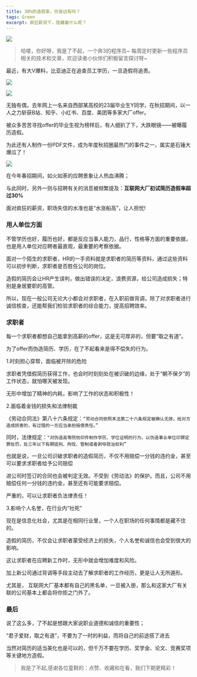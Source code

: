 ```yaml
---
title: 30%的造假率，你身边有吗？
tags: Green
excerpt: 疯狂薪资下，隐藏着什么呢？
---
```

![](https://files.mdnice.com/user/26582/af2284c8-c62e-48e9-b49f-b11a795c52df.jpg)


> 哈喽，你好呀，我是了不起，一个奔3的程序员~
> 每周定时更新一些程序员相关的技术和文章，欢迎读者小伙伴们积极留言探讨呀~

最近，有大V爆料，比亚迪正在追查员工学历，一旦造假将追责。

![](https://files.mdnice.com/user/26582/61c3dd76-06e6-4359-a87f-59ca37a774f9.png)

![](https://files.mdnice.com/user/26582/4e11da5a-8b24-4578-9951-e94d3488edac.png)

无独有偶，去年网上一名来自西部某高校的23届毕业生Y同学，在秋招期间，以一人之力斩获B站、知乎、小红书、百度、美团等多家大厂offer。

被众多苦苦寻找offer的毕业生视为榜样后，有人细扒了下，大跌眼镜——被曝履历造假。

为此还有人制作一份PDF文件，成为年度秋招圈最热门的事件之一，属实是石锤大爆瓜了！

![](https://files.mdnice.com/user/26582/c060ba59-5f3c-4785-b26e-87731085e941.jpg)

在今年春招期间，如火如荼的应聘景象让人热血沸腾；

与此同时，另外一则与招聘有关的消息被频繁提及：**互联网大厂初试简历造假率超过30%**

面对疯狂的薪资，职场失信的水准也是“水涨船高”，让人担忧!

### 用人单位方面

不管学历也好，履历也好，都是反应当事人能力，品行，性格等方面的重要依据，也是用人单位对应聘者最直观，最重要的考察依据。

面对一个陌生的求职者，HR的一手资料就是求职者的简历等资料，通过这些资料可以初步判断，求职者是否胜任公司的岗位。

造假的简历会让HR产生误判，做出错误的决定，浪费资源，给公司造成损失；特别是身居要职的高管。

所以，现在一般公司无论大小都会对求职者，在入职前做背调，除了对求职者进行诚信核查，还能帮我们检验求职者的综合能力，提高招聘效率。

### 求职者

每一个求职者都想自己能拿到高薪的offer，这是无可厚非的，但要“取之有道”。

为了offer而伪造简历、学历，在了不起看来是得不偿失的行为。

1.时刻担心穿帮，面临被开除的危险

求职者凭借假简历获得工作，也会时时刻刻处在被识破的边缘，处于“朝不保夕”的工作状态，就怕哪天被发现。

无形中增加了精神的内耗，影响了工作的状态和积极性！

2.面临着金钱的损失和法律制裁

《劳动合同法》第八十六条规定：`“劳动合同依照本法第二十六条规定被确认无效，给对方造成损害的，有过错的一方应当承担赔偿责任。”`

同时，法律规定：`"对伪造高等院校印件制作学历、学位证明的行为，以伪造事业单位印罪定罪处罚，处三年以下有期徒刑、拘役、管制或者剥夺政治权利”`

 也就是说，一旦公司识破求职者的造假简历，不仅不用赔偿一分钱的违约金，甚至可以要求求职者给予公司赔偿

进公司时签订的合同也会被判定无效。不受到《劳动法》的保护。而且，公司不用赔偿任何一分钱的违约金，甚至还有可能要求赔偿。

严重的，可以让求职者负法律责任！

3.影响个人名誉，在行业内“社死”

现在是信息化社会，尤其是在相同行业里，一个人在职场的任何事情都是藏不住的。

造假的简历，不仅会让求职者蒙受经济上的损失，个人名誉和诚信也会受到很大的影响。

这让求职者在应聘新工作时，无形中就会增加难度和风险。

加上新公司通过背调等手段主动去了解求职者的工作经历，更是让人无所遁形。

尤其是， 互联网大厂基本都有自己的黑名单，一旦被入册，那么和这家大厂有关联的公司基本上都会将你拒之门外了。

### 最后

说了这么多，了不起是想跟大家说职业道德和诚信的重要性；

“君子爱财，取之有道”，不要为了一时的利益，而将自己的前途搭了进去

当然对简历的适当美化也是可以的，但千万不要在学历、奖学金、论文、竞赛奖项等关键地方造假。

>我是了不起,感谢各位童鞋的：点赞、收藏和在看，我们下期更精彩！



















